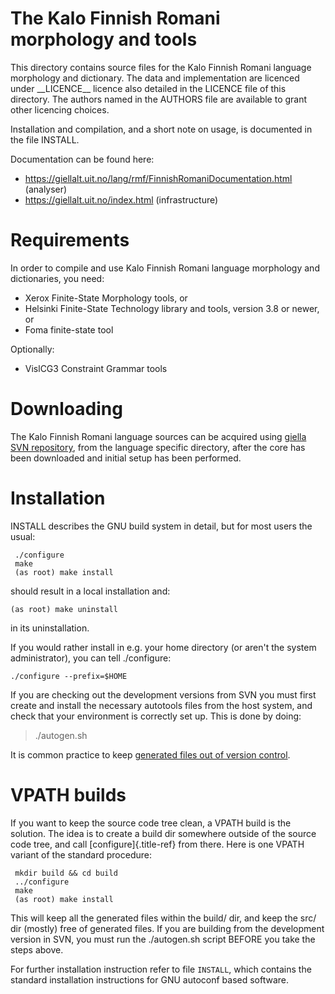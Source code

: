 The Kalo Finnish Romani morphology and tools
============================================

This directory contains source files for the Kalo Finnish Romani
language morphology and dictionary. The data and implementation are
licenced under \_\_LICENCE\_\_ licence also detailed in the LICENCE file
of this directory. The authors named in the AUTHORS file are available
to grant other licencing choices.

Installation and compilation, and a short note on usage, is documented
in the file INSTALL.

Documentation can be found here:

-   <https://giellalt.uit.no/lang/rmf/FinnishRomaniDocumentation.html>
    (analyser)
-   <https://giellalt.uit.no/index.html> (infrastructure)

Requirements
============

In order to compile and use Kalo Finnish Romani language morphology and
dictionaries, you need:

-   Xerox Finite-State Morphology tools, or
-   Helsinki Finite-State Technology library and tools, version 3.8 or
    newer, or
-   Foma finite-state tool

Optionally:

-   VislCG3 Constraint Grammar tools

Downloading
===========

The Kalo Finnish Romani language sources can be acquired using [giella
SVN repository](https://giellalt.uit.no/infra/anonymous-svn.html), from
the language specific directory, after the core has been downloaded and
initial setup has been performed.

Installation
============

INSTALL describes the GNU build system in detail, but for most users the
usual:

```
 ./configure
 make
 (as root) make install
```

should result in a local installation and:

    (as root) make uninstall

in its uninstallation.

If you would rather install in e.g. your home directory (or aren\'t the
system administrator), you can tell ./configure:

    ./configure --prefix=$HOME

If you are checking out the development versions from SVN you must first
create and install the necessary autotools files from the host system,
and check that your environment is correctly set up. This is done by
doing:

> ./autogen.sh

It is common practice to keep [generated files out of version
control](http://www.gnu.org/software/automake/manual/automake.html#CVS).

VPATH builds
============

If you want to keep the source code tree clean, a VPATH build is the
solution. The idea is to create a build dir somewhere outside of the
source code tree, and call [configure]{.title-ref} from there. Here is
one VPATH variant of the standard procedure:

```
 mkdir build && cd build
 ../configure
 make
 (as root) make install
```

This will keep all the generated files within the build/ dir, and keep
the src/ dir (mostly) free of generated files. If you are building from
the development version in SVN, you must run the ./autogen.sh script
BEFORE you take the steps above.

For further installation instruction refer to file `INSTALL`, which
contains the standard installation instructions for GNU autoconf based
software.
